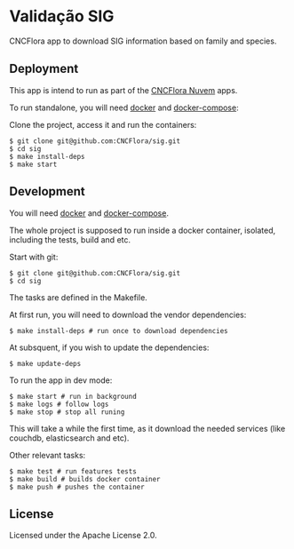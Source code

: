 # Validação SIG

CNCFlora app to download SIG information based on family and species.

## Deployment

This app is intend to run as part of the [CNCFlora Nuvem](http://github.com/cncflora/nuvem) apps.

To run standalone, you will need [docker](http://docker.com) and [docker-compose](http://docs.docker.com/compose):

Clone the project, access it and run the containers:

    $ git clone git@github.com:CNCFlora/sig.git
    $ cd sig
    $ make install-deps
    $ make start

## Development

You will need [docker](http://docker.com) and [docker-compose](http://docs.docker.com/compose).

The whole project is supposed to run inside a docker container, isolated, including the tests, build and etc.

Start with git:

    $ git clone git@github.com:CNCFlora/sig.git
    $ cd sig

The tasks are defined in the Makefile.

At first run, you will need to download the vendor dependencies:

    $ make install-deps # run once to download dependencies

At subsquent, if you wish to update the dependencies:

    $ make update-deps 

To run the app in dev mode:

    $ make start # run in background
    $ make logs # follow logs
    $ make stop # stop all runing

This will take a while the first time, as it download the needed services (like couchdb, elasticsearch and etc).

Other relevant tasks:

    $ make test # run features tests
    $ make build # builds docker container
    $ make push # pushes the container

## License

Licensed under the Apache License 2.0.


